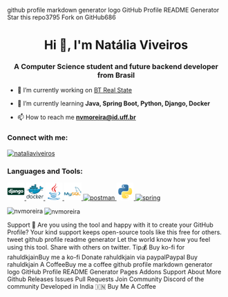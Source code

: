 github profile markdown generator logo
GitHub Profile README Generator
Star this repo3795
Fork on GitHub686
<h1 align="center">Hi 👋, I'm Natália Viveiros</h1>
<h3 align="center">A Computer Science student and future backend developer from Brasil</h3>

- 🔭 I’m currently working on [BT Real State](https://github.com/nvmoreira/btre_project)

- 🌱 I’m currently learning **Java, Spring Boot, Python, Django, Docker**

- 📫 How to reach me **nvmoreira@id.uff.br**

<h3 align="left">Connect with me:</h3>
<p align="left">
<a href="https://linkedin.com/in/nataliaviveiros" target="blank"><img align="center" src="https://cdn.jsdelivr.net/npm/simple-icons@3.0.1/icons/linkedin.svg" alt="nataliaviveiros" height="30" width="40" /></a>
</p>

<h3 align="left">Languages and Tools:</h3>
<p align="left"> <a href="https://www.djangoproject.com/" target="_blank"> <img src="https://raw.githubusercontent.com/devicons/devicon/master/icons/django/django-original.svg" alt="django" width="40" height="40"/> </a> <a href="https://www.docker.com/" target="_blank"> <img src="https://raw.githubusercontent.com/devicons/devicon/master/icons/docker/docker-original-wordmark.svg" alt="docker" width="40" height="40"/> </a> <a href="https://www.java.com" target="_blank"> <img src="https://raw.githubusercontent.com/devicons/devicon/master/icons/java/java-original.svg" alt="java" width="40" height="40"/> </a> <a href="https://www.mysql.com/" target="_blank"> <img src="https://raw.githubusercontent.com/devicons/devicon/master/icons/mysql/mysql-original-wordmark.svg" alt="mysql" width="40" height="40"/> </a> <a href="https://postman.com" target="_blank"> <img src="https://www.vectorlogo.zone/logos/getpostman/getpostman-icon.svg" alt="postman" width="40" height="40"/> </a> <a href="https://www.python.org" target="_blank"> <img src="https://raw.githubusercontent.com/devicons/devicon/master/icons/python/python-original.svg" alt="python" width="40" height="40"/> </a> <a href="https://spring.io/" target="_blank"> <img src="https://www.vectorlogo.zone/logos/springio/springio-icon.svg" alt="spring" width="40" height="40"/> </a> </p>

<p><img align="left" src="https://github-readme-stats.vercel.app/api/top-langs?username=nvmoreira&show_icons=true&locale=en&layout=compact" alt="nvmoreira" /></p>

<p>&nbsp;<img align="center" src="https://github-readme-stats.vercel.app/api?username=nvmoreira&show_icons=true&locale=en" alt="nvmoreira" /></p>

Support 🙏
Are you using the tool and happy with it to create your GitHub Profile?
Your kind support keeps open-source tools like this free for others.
tweet github profile readme generator
Let the world know how you feel using this tool. Share with others on twitter.
Tip💰
Buy ko-fi for rahuldkjainBuy me a ko-fi
Donate rahuldkjain via paypalPaypal
Buy rahuldkjain A CoffeeBuy me a coffee
github profile markdown generator logo
GitHub Profile README Generator
Pages
Addons
Support
About
More
Github
Releases
Issues
Pull Requests
Join Community
Discord of the community
Developed in India 🇮🇳
Buy Me A Coffee
